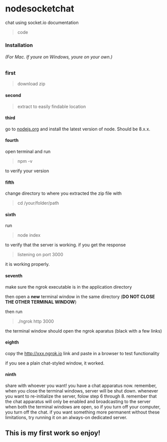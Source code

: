 # nodesocketchat
chat using socket.io documentation

> code

### Installation 

###### (For Mac. If youre on Windows, youre on your own.)

### first

>download zip

#### second

>extract to easily findable location

#### third

go to [nodejs.org](nodejs.org) and install the latest version of node. Should be 8.x.x.

#### fourth

open terminal and run

>npm -v

to verify your version

#### fifth

change directory to where you extracted the zip file with

>cd /your/folder/path

#### sixth

run

>node index

to verify that the server is working. if you get the response 

>listening on port 3000

it is working properly. 


#### seventh

make sure the ngrok executable is in the application directory

then open a **new** terminal window in the same directory (**DO NOT CLOSE THE OTHER TERMINAL WINDOW**)

then run

>./ngrok http 3000

the terminal window should open the ngrok aparatus (black with a few links)

#### eighth

copy the http://xxx.ngrok.io link and paste in a browser to test functionality

if you see a plain chat-styled window, it worked.

#### ninth

share with whoever you want! you have a chat apparatus now. remember, when you close the terminal windows, server will be shut down. whenever you want to re-initialize the server, folow step 6 through 8. remember that the chat apparatus will only be enabled and broadcasting to the server when both the terminal windows are open, so if you turn off your computer, you turn off the chat. if you want something more permanent without these limitations, try running it on an always-on dedicated server.

## This is my first work so enjoy!
